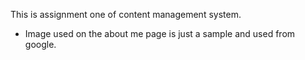 This is assignment one of content management system.

- Image used on the about me page is just a sample and used from google.
